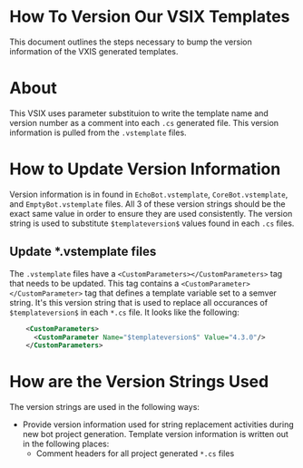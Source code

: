 # How To Version Our VSIX Templates
This document outlines the steps necessary to bump the version information of the VXIS generated templates.

# About
This VSIX uses parameter substituion to write the template name and version number as a comment into each `.cs` generated file.  This version information is pulled from the `.vstemplate` files.

# How to Update Version Information
Version information is in found in `EchoBot.vstemplate`, `CoreBot.vstemplate`, and `EmptyBot.vstemplate` files.  All 3 of these version strings should be the exact same value in order to ensure they are used consistently.  The version string is used to substitute `$templateversion$` values found in each `.cs` files.


## Update *.vstemplate files
The `.vstemplate` files have a `<CustomParameters></CustomParameters>` tag that needs to be updated.  This tag contains a `<CustomParameter></CustomParameter>` tag that defines a template variable set to a semver string.  It's this version string that is used to replace all occurances of `$templateversion$` in each `*.cs` file.  It looks like the following:

```xml
    <CustomParameters>
      <CustomParameter Name="$templateversion$" Value="4.3.0"/>         <<<-HAND-CRAFTED-semver
    </CustomParameters>
```



# How are the Version Strings Used
The version strings are used in the following ways:

- Provide version information used for string replacement activities during new bot project generation.  Template version information is written out in the following places:
    - Comment headers for all project generated `*.cs` files

